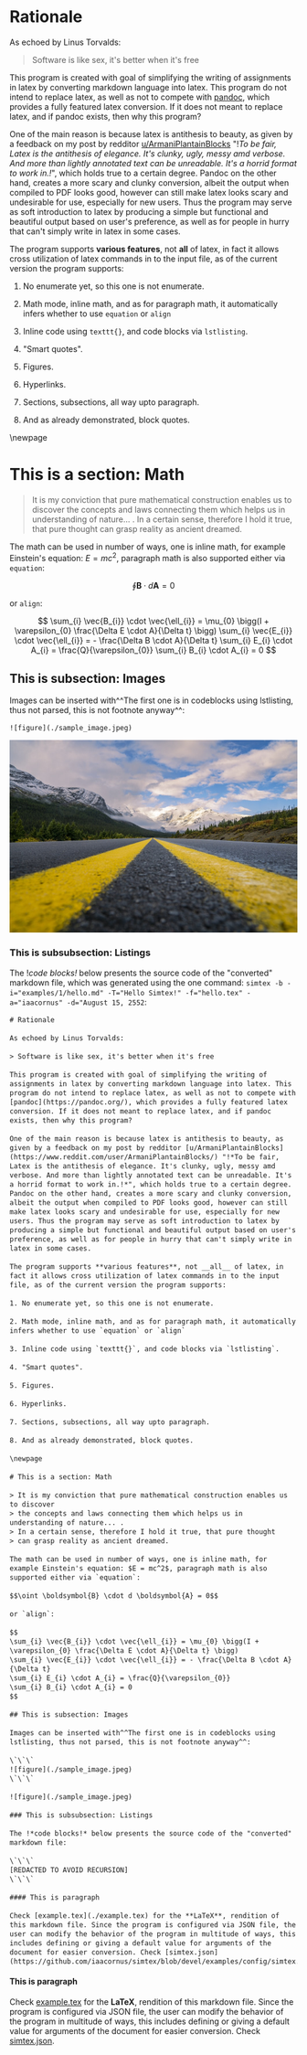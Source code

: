 # Rationale

As echoed by Linus Torvalds:

> Software is like sex, it's better when it's free

This program is created with goal of simplifying the writing of assignments in latex by converting markdown language into latex. This program do not intend to replace latex, as well as not to compete with [pandoc](https://pandoc.org/), which provides a fully featured latex conversion. If it does not meant to replace latex, and if pandoc exists, then why this program?

One of the main reason is because latex is antithesis to beauty, as given by a feedback on my post by redditor [u/ArmaniPlantainBlocks](https://www.reddit.com/user/ArmaniPlantainBlocks/) "!*To be fair, Latex is the antithesis of elegance. It's clunky, ugly, messy amd verbose. And more than lightly annotated text can be unreadable. It's a horrid format to work in.!*", which holds true to a certain degree. Pandoc on the other hand, creates a more scary and clunky conversion, albeit the output when compiled to PDF looks good, however can still make latex looks scary and undesirable for use, especially for new users. Thus the program may serve as soft introduction to latex by producing a simple but functional and beautiful output based on user's preference, as well as for people in hurry that can't simply write in latex in some cases.

The program supports **various features**, not __all__ of latex, in fact it allows cross utilization of latex commands in to the input file, as of the current version the program supports:

1. No enumerate yet, so this one is not enumerate.

2. Math mode, inline math, and as for paragraph math, it automatically infers whether to use `equation` or `align`

3. Inline code using `texttt{}`, and code blocks via `lstlisting`.

4. "Smart quotes".

5. Figures.

6. Hyperlinks.

7. Sections, subsections, all way upto paragraph.

8. And as already demonstrated, block quotes.

\newpage

# This is a section: Math

> It is my conviction that pure mathematical construction enables us to discover
> the concepts and laws connecting them which helps us in understanding of nature... .
> In a certain sense, therefore I hold it true, that pure thought
> can grasp reality as ancient dreamed.

The math can be used in number of ways, one is inline math, for example Einstein's equation: $E = mc^2$, paragraph math is also supported either via `equation`:

$$\oint \boldsymbol{B} \cdot d \boldsymbol{A} = 0$$

or `align`:

$$
\sum_{i} \vec{B_{i}} \cdot \vec{\ell_{i}} = \mu_{0} \bigg(I + \varepsilon_{0} \frac{\Delta E \cdot A}{\Delta t} \bigg)
\sum_{i} \vec{E_{i}} \cdot \vec{\ell_{i}} = - \frac{\Delta B \cdot A}{\Delta t}
\sum_{i} E_{i} \cdot A_{i} = \frac{Q}{\varepsilon_{0}}
\sum_{i} B_{i} \cdot A_{i} = 0
$$

## This is subsection: Images

Images can be inserted with^^The first one is in codeblocks using lstlisting, thus not parsed, this is not footnote anyway^^:

```
![figure](./sample_image.jpeg)
```

![figure](./sample_image.jpeg)

### This is subsubsection: Listings

The !*code blocks!* below presents the source code of the "converted" markdown file, which was generated using the one command: `simtex -b -i="examples/1/hello.md" -T="Hello Simtex!" -f="hello.tex" -a="iaacornus" -d="August 15, 2552`:

```
# Rationale

As echoed by Linus Torvalds:

> Software is like sex, it's better when it's free

This program is created with goal of simplifying the writing of assignments in latex by converting markdown language into latex. This program do not intend to replace latex, as well as not to compete with [pandoc](https://pandoc.org/), which provides a fully featured latex conversion. If it does not meant to replace latex, and if pandoc exists, then why this program?

One of the main reason is because latex is antithesis to beauty, as given by a feedback on my post by redditor [u/ArmaniPlantainBlocks](https://www.reddit.com/user/ArmaniPlantainBlocks/) "!*To be fair, Latex is the antithesis of elegance. It's clunky, ugly, messy amd verbose. And more than lightly annotated text can be unreadable. It's a horrid format to work in.!*", which holds true to a certain degree. Pandoc on the other hand, creates a more scary and clunky conversion, albeit the output when compiled to PDF looks good, however can still make latex looks scary and undesirable for use, especially for new users. Thus the program may serve as soft introduction to latex by producing a simple but functional and beautiful output based on user's preference, as well as for people in hurry that can't simply write in latex in some cases.

The program supports **various features**, not __all__ of latex, in fact it allows cross utilization of latex commands in to the input file, as of the current version the program supports:

1. No enumerate yet, so this one is not enumerate.

2. Math mode, inline math, and as for paragraph math, it automatically infers whether to use `equation` or `align`

3. Inline code using `texttt{}`, and code blocks via `lstlisting`.

4. "Smart quotes".

5. Figures.

6. Hyperlinks.

7. Sections, subsections, all way upto paragraph.

8. And as already demonstrated, block quotes.

\newpage

# This is a section: Math

> It is my conviction that pure mathematical construction enables us to discover
> the concepts and laws connecting them which helps us in understanding of nature... .
> In a certain sense, therefore I hold it true, that pure thought
> can grasp reality as ancient dreamed.

The math can be used in number of ways, one is inline math, for example Einstein's equation: $E = mc^2$, paragraph math is also supported either via `equation`:

$$\oint \boldsymbol{B} \cdot d \boldsymbol{A} = 0$$

or `align`:

$$
\sum_{i} \vec{B_{i}} \cdot \vec{\ell_{i}} = \mu_{0} \bigg(I + \varepsilon_{0} \frac{\Delta E \cdot A}{\Delta t} \bigg)
\sum_{i} \vec{E_{i}} \cdot \vec{\ell_{i}} = - \frac{\Delta B \cdot A}{\Delta t}
\sum_{i} E_{i} \cdot A_{i} = \frac{Q}{\varepsilon_{0}}
\sum_{i} B_{i} \cdot A_{i} = 0
$$

## This is subsection: Images

Images can be inserted with^^The first one is in codeblocks using lstlisting, thus not parsed, this is not footnote anyway^^:

\`\`\`
![figure](./sample_image.jpeg)
\`\`\`

![figure](./sample_image.jpeg)

### This is subsubsection: Listings

The !*code blocks!* below presents the source code of the "converted" markdown file:

\`\`\`
[REDACTED TO AVOID RECURSION]
\`\`\`

#### This is paragraph

Check [example.tex](./example.tex) for the **LaTeX**, rendition of this markdown file. Since the program is configured via JSON file, the user can modify the behavior of the program in multitude of ways, this includes defining or giving a default value for arguments of the document for easier conversion. Check [simtex.json](https://github.com/iaacornus/simtex/blob/devel/examples/config/simtex.json).

```

#### This is paragraph

Check [example.tex](./example.tex) for the **LaTeX**, rendition of this markdown file. Since the program is configured via JSON file, the user can modify the behavior of the program in multitude of ways, this includes defining or giving a default value for arguments of the document for easier conversion. Check [simtex.json](https://github.com/iaacornus/simtex/blob/devel/examples/config/simtex.json).
